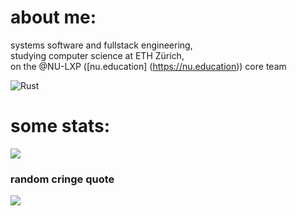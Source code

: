 # about me:
systems software and fullstack engineering, <br>studying computer science at ETH Zürich,<br>on the @NU-LXP ([nu.education] (https://nu.education)) core team

![Rust](https://img.shields.io/badge/rust-%23000000.svg?style=for-the-badge&logo=rust&logoColor=white)

# some stats:
![](https://github-readme-streak-stats.herokuapp.com/?user=d3psi&theme=dark&hide_border=true)<br/>

### random cringe quote
![](https://quotes-github-readme.vercel.app/api?type=horizontal&theme=radical)

